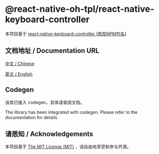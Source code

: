 # @react-native-oh-tpl/react-native-keyboard-controller

本项目基于 [react-native-keyboard-controller (原库NPM包名)](https://github.com/kirillzyusko/react-native-keyboard-controller)

## 文档地址 / Documentation URL 

[中文 / Chinese](https://gitee.com/react-native-oh-library/usage-docs/blob/master/zh-cn/react-native-keyboard-controller.md)

[英文 / English](https://gitee.com/react-native-oh-library/usage-docs/blob/master/zh-en/react-native-keyboard-controller.md)

## Codegen

该库已接入 codegen，具体请查阅文档。

The library has been integrated with codegen. Please refer to the documentation for details.

## 请悉知 / Acknowledgements

本项目基于 [The MIT License (MIT)](https://github.com/kirillzyusko/react-native-keyboard-controller/blob/main/LICENSE) ，请自由地享受和参与开源。
